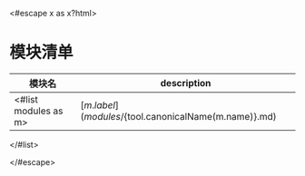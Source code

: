 <#escape x as x?html> 
# 模块清单

| 模块名 | description |
| ------ |-------------- |
<#list modules as m>| [${m.label}](modules/${tool.canonicalName(m.name)}.md) | ${tool.tableSafe(m.description)} |
</#list>
 
</#escape>